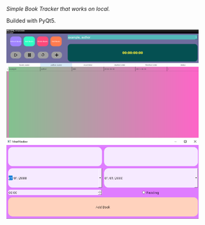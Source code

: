 _Simple Book Tracker that works on local._ 


Builded with PyQt5. 

![ui](src/ss/ui.png)
![add](src/ss/add.png)
